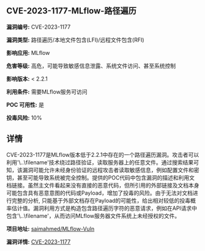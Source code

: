 ## CVE-2023-1177-MLflow-路径遍历

**漏洞编号:** CVE-2023-1177

**漏洞类型:** 路径遍历/本地文件包含(LFI)/远程文件包含(RFI)

**影响应用:** MLflow

**危害等级:** 高危，可能导致敏感信息泄露、系统文件访问、甚至系统控制

**影响版本:** < 2.2.1

**利用条件:** 需要MLflow服务可访问

**POC 可用性:** 是

**投毒风险:** 10%

## 详情

CVE-2023-1177是MLflow版本低于2.2.1中存在的一个路径遍历漏洞。攻击者可以利用'\\..\\filename'技术绕过路径验证，读取服务器上的任意文件。通过搜索结果可知，该漏洞可能允许未经身份验证的远程攻击者读取敏感信息，例如配置文件和密钥，甚至可能导致系统被完全控制。提供的POC代码中包含漏洞的描述和利用文档链接。虽然主文件看起来没有直接的恶意代码，但所引用的外部链接及文档本身可能包含具有恶意意图的代码或Payload，增加了投毒的风险。由于无法对文档进行完整的分析, 只能基于外部文档存在Payload的可能性，给出相对较低的投毒概率估计值。漏洞利用方式是构造包含路径遍历字符的恶意请求，例如在API请求中包含'\\..\\filename'，从而访问MLflow服务器文件系统上未经授权的文件。

**项目地址:** [saimahmed/MLflow-Vuln](https://github.com/saimahmed/MLflow-Vuln)

**漏洞详情:** [CVE-2023-1177](https://nvd.nist.gov/vuln/detail/CVE-2023-1177)